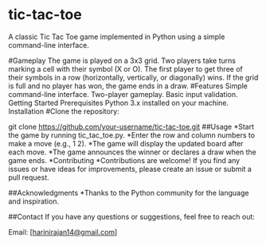 # tic-tac-toe
  A classic Tic Tac Toe game implemented in Python using a simple command-line interface.

#Gameplay
  The game is played on a 3x3 grid.
  Two players take turns marking a cell with their symbol (X or O).
  The first player to get three of their symbols in a row (horizontally, vertically, or diagonally) wins.
  If the grid is full and no player has won, the game ends in a draw.
#Features
  Simple command-line interface.
  Two-player gameplay.
  Basic input validation.
  Getting Started
  Prerequisites
  Python 3.x installed on your machine.
  Installation
#Clone the repository:

   git clone https://github.com/your-username/tic-tac-toe.git
##Usage *Start the game by running tic_tac_toe.py. *Enter the row and column numbers to make a move (e.g., 1 2). *The game will display the updated board after each move. *The game announces the winner or declares a draw when the game ends. *Contributing *Contributions are welcome! If you find any issues or have ideas for improvements, please create an issue or submit a pull request.

##Acknowledgments *Thanks to the Python community for the language and inspiration.

##Contact If you have any questions or suggestions, feel free to reach out:

Email: [harinirajan14@gmail.com]
